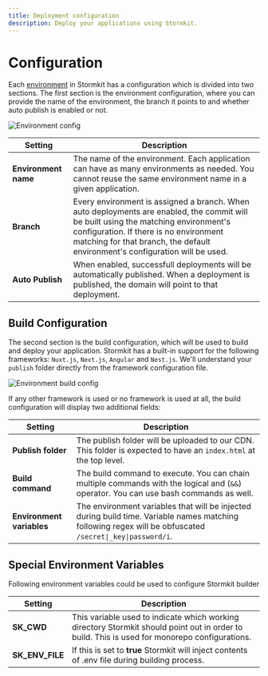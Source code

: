 ```yaml
---
title: Deployment configuration
description: Deploy your applications using Stormkit.
---
```


# Configuration

<section>

Each [environment](/docs/features/multiple-environments) in Stormkit has a configuration which is divided into two sections. The first section is the environment configuration, where you can provide the name of the environment, the branch it points to and whether auto publish is enabled or not.

<div class="img-wrapper"> 
    <img src="/assets/docs/deployments/env-config.png" alt="Environment config" />
</div>

| Setting          | Description |
| ---------------- | ----------- |
| **Environment name** | The name of the environment. Each application can have as many environments as needed. You cannot reuse the same environment name in a given application. |
| **Branch**           | Every environment is assigned a branch. When auto deployments are enabled, the commit will be built using the matching environment's configuration. If there is no environment matching for that branch, the default environment's configuration will be used. |
| **Auto Publish**     | When enabled, successfull deployments will be automatically published. When a deployment is published, the domain will point to that deployment. |

<p>

</section>

## Build Configuration

<section>

The second section is the build configuration, which will be used to build and deploy your application. Stormkit has a built-in support for the following frameworks: <code>Nuxt.js</code>, <code>Next.js</code>, <code>Angular</code> and <code>Nest.js</code>. We'll understand your <code>publish</code> folder directly from the framework configuration file.

<div class="img-wrapper">
    <img src="/assets/docs/deployments/env-framework-build-config.png" 
    alt="Environment build config" />
</div>

</p>

<p>

If any other framework is used or no framework is used at all, the build configuration will display two additional fields:

| Setting                   | Description |
| ------------------------- | ----------- |
| **Publish folder**        | The publish folder will be uploaded to our CDN. This folder is expected to have an <code>index.html</code> at the top level. |
| **Build command**         | The build command to execute. You can chain multiple commands with the logical and (<code>&amp;&amp;</code>) operator. You can use bash commands as well. |
| **Environment variables** | The environment variables that will be injected during build time. Variable names matching following regex will be obfuscated <code>/secret\|\_key\|password/i</code>. |

## Special Environment Variables

Following environment variables could be used to configure Stormkit builder

| Setting                   | Description |
| ------------------------- | ----------- |
| **SK_CWD**      |  This variable used to indicate which working directory Stormkit should point out in order to build. This is used for monorepo configurations. |
| **SK_ENV_FILE**   | If this is set to **true** Stormkit will inject contents of .env file during building process. |


</section>
